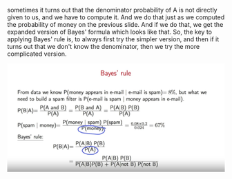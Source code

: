 sometimes it turns out that the denominator probability of A is not directly given to us, 
and we have to compute it. And we do that just as we computed the probability of money 
on the previous slide. And if we do that, we get the expanded version of Bayes' formula 
which looks like that. So, the key to applying Bayes' rule is, to always first try the simpler version,
 and then if it turns out that we don't know the denominator, then we try the more complicated version. 

 ![Alt text](<Screenshot 2024-01-14 at 09.22.32.png>)

 